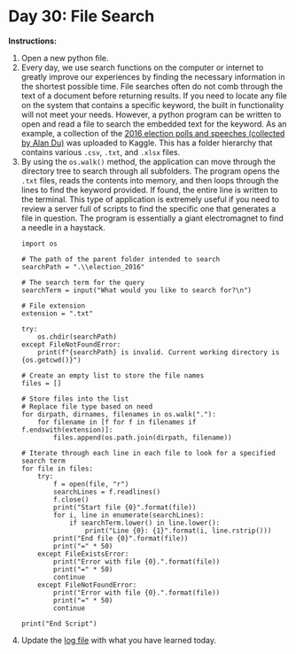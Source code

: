 # Day 30: File Search
**Instructions:** 
1. Open a new python file.
2. Every day, we use search functions on the computer or internet to greatly improve our experiences by finding the necessary information in the shortest possible time. File searches often do not comb through the text of a document before returning results. If you need to locate any file on the system that contains a specific keyword, the built in functionality will not meet your needs. However, a python program can be written to open and read a file to search the embedded text for the keyword. As an example, a collection of the [2016 election polls and speeches (collected by Alan Du)](https://www.kaggle.com/alandu20/2016-us-presidential-campaign-texts-and-polls) was uploaded to Kaggle. This has a folder hierarchy that contains various `.csv`, `.txt`, and `.xlsx` files.
3. By using the `os.walk()` method, the application can move through the directory tree to search through all subfolders. The program opens the `.txt` files, reads the contents into memory, and then loops through the lines to find the keyword provided. If found, the entire line is written to the terminal. This type of application is extremely useful if you need to review a server full of scripts to find the specific one that generates a file in question. The program is essentially a giant electromagnet to find a needle in a haystack.
    ```
    import os

    # The path of the parent folder intended to search
    searchPath = ".\\election_2016"

    # The search term for the query
    searchTerm = input("What would you like to search for?\n")

    # File extension
    extension = ".txt"

    try:
        os.chdir(searchPath)
    except FileNotFoundError:
        print(f"{searchPath} is invalid. Current working directory is {os.getcwd()}")

    # Create an empty list to store the file names
    files = []

    # Store files into the list
    # Replace file type based on need
    for dirpath, dirnames, filenames in os.walk("."):
        for filename in [f for f in filenames if f.endswith(extension)]:
            files.append(os.path.join(dirpath, filename))

    # Iterate through each line in each file to look for a specified search term
    for file in files:
        try:
            f = open(file, "r")
            searchLines = f.readlines()
            f.close()
            print("Start file {0}".format(file))
            for i, line in enumerate(searchLines):
                if searchTerm.lower() in line.lower():
                    print("Line {0}: {1}".format(i, line.rstrip()))
            print("End file {0}".format(file))
            print("=" * 50)
        except FileExistsError:
            print("Error with file {0}.".format(file))
            print("=" * 50)
            continue
        except FileNotFoundError:
            print("Error with file {0}.".format(file))
            print("=" * 50)
            continue

    print("End Script")
    ```
2. Update the [log file](../../../../../Downloads/100DaysPython-master/log.md) with what you have learned today.
